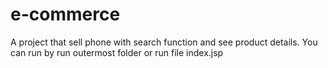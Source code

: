 # e-commerce
A project that sell phone with search function and see product details. You can run by run outermost folder or run file index.jsp
